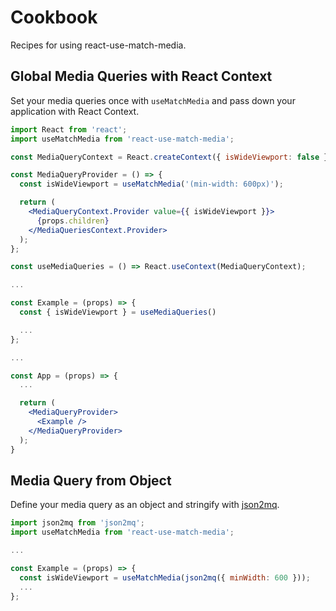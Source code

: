 # Cookbook

Recipes for using react-use-match-media.

## Global Media Queries with React Context

Set your media queries once with `useMatchMedia` and pass down your application 
with React Context.

```jsx
import React from 'react';
import useMatchMedia from 'react-use-match-media';

const MediaQueryContext = React.createContext({ isWideViewport: false });

const MediaQueryProvider = () => {
  const isWideViewport = useMatchMedia('(min-width: 600px)');

  return (
    <MediaQueryContext.Provider value={{ isWideViewport }}>
      {props.children}
    </MediaQueriesContext.Provider>
  );
};

const useMediaQueries = () => React.useContext(MediaQueryContext);

...

const Example = (props) => {
  const { isWideViewport } = useMediaQueries()

  ...
};

...

const App = (props) => {
  ...

  return (
    <MediaQueryProvider>
      <Example />
    </MediaQueryProvider>
  );
}

```

## Media Query from Object

Define your media query as an object and stringify with [json2mq](https://www.npmjs.com/package/json2mq).

```jsx
import json2mq from 'json2mq';
import useMatchMedia from 'react-use-match-media';

...

const Example = (props) => {
  const isWideViewport = useMatchMedia(json2mq({ minWidth: 600 }));
  ...
};
```
